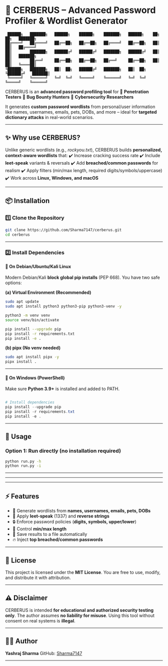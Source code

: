 

# 🔐 CERBERUS – Advanced Password Profiler & Wordlist Generator

```
 ██████╗   ███████╗   ██████╗    ██████╗    ███████╗   ██████╗    ██╗   ██╗   ███████╗
██╔════╝   ██╔════╝   ██╔══██╗   ██╔══██╗   ██╔════╝   ██╔══██╗   ██║   ██║   ██╔════╝
██║        ███████╗   ██████╔╝   ██████╔╝   ███████╗   ██████╔╝   ██║   ██║   ███████╗
██║        ██╔══╝     ██╔══██╗   ██╔══██╗   ██╔══╝     ██╔══██╗   ██║   ██║   ╚════██║
╚██████╗   ███████╗   ██║  ██╗   ██████╔╝   ███████╗   ██║  ██╗   ╚██████╔╝   ███████║
 ╚═════╝   ╚══════╝   ╚═╝  ╚═╝   ╚═════╝    ╚══════╝   ╚═╝  ╚═╝    ╚═════╝    ╚══════╝
```

CERBERUS is an **advanced password profiling tool** for
🔹 **Penetration Testers**
🔹 **Bug Bounty Hunters**
🔹 **Cybersecurity Researchers**

It generates **custom password wordlists** from personal/user information like names, usernames, emails, pets, DOBs, and more – ideal for **targeted dictionary attacks** in real-world scenarios.

---

## ✨ Why use CERBERUS?

Unlike generic wordlists (e.g., *rockyou.txt*), CERBERUS builds **personalized, context-aware wordlists** that:
✔️ Increase cracking success rate
✔️ Include **leet-speak** variants & reversals
✔️ Add **breached/common passwords** for realism
✔️ Apply filters (min/max length, required digits/symbols/uppercase)
✔️ Work across **Linux, Windows, and macOS**

---

## 📦 Installation

### 1️⃣ Clone the Repository

```bash
git clone https://github.com/Sharma7147/cerberus.git
cd cerberus
```

---

### 2️⃣ Install Dependencies

#### 🔹 On **Debian/Ubuntu/Kali Linux**

Modern Debian/Kali **block global pip installs** (PEP 668).
You have two safe options:

**(a) Virtual Environment (Recommended)**

```bash
sudo apt update
sudo apt install python3 python3-pip python3-venv -y

python3 -m venv venv
source venv/bin/activate

pip install --upgrade pip
pip install -r requirements.txt
pip install -e .
```

**(b) pipx (No venv needed)**

```bash
sudo apt install pipx -y
pipx install .
```

---

#### 🔹 On **Windows (PowerShell)**

Make sure **Python 3.9+** is installed and added to PATH.

```powershell

# Install dependencies
pip install --upgrade pip
pip install -r requirements.txt
pip install -e .
```

---

## 🚀 Usage

### Option 1: Run directly (no installation required)

```bash
python run.py -h
python run.py -i
```

---

---


---

## ⚡ Features

* 🔑 Generate wordlists from **names, usernames, emails, pets, DOBs**
* 🔄 Apply **leet-speak** (1337) and **reverse strings**
* 🔒 Enforce password policies (**digits, symbols, upper/lower**)
* 📏 Control **min/max length**
* 📂 Save results to a file automatically
* 🔥 Inject **top breached/common passwords**

---

## 📜 License

This project is licensed under the **MIT License**.
You are free to use, modify, and distribute it with attribution.

---

## ⚠️ Disclaimer

CERBERUS is intended **for educational and authorized security testing only**.
The author assumes **no liability for misuse**.
Using this tool without consent on real systems is **illegal**.

---

## 👨‍💻 Author

**Yashraj Sharma**
GitHub: [Sharma7147](https://github.com/Sharma7147)

---
